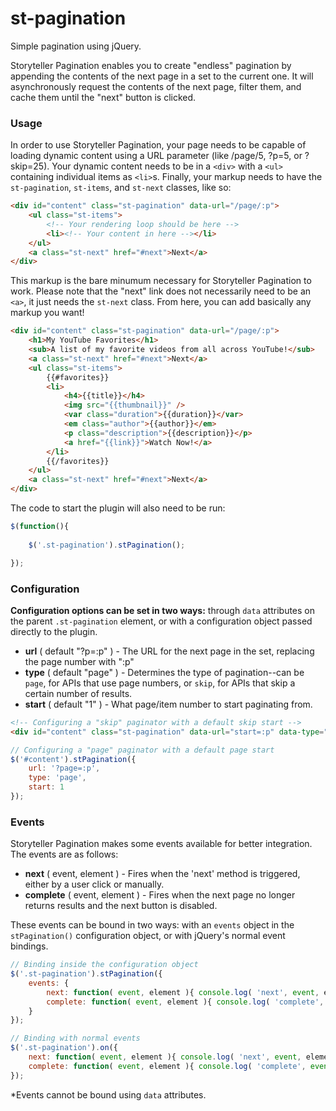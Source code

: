 st-pagination
=============

Simple pagination using jQuery.

Storyteller Pagination enables you to create "endless" pagination by appending the contents of the next page in a set to the current one. It will asynchronously request the contents of the next page, filter them, and cache them until the "next" button is clicked.

### Usage

In order to use Storyteller Pagination, your page needs to be capable of loading dynamic content using a URL parameter (like /page/5, ?p=5, or ?skip=25). Your dynamic content needs to be in a `<div>` with a `<ul>` containing individual items as `<li>`s. Finally, your markup needs to have the `st-pagination`, `st-items`, and `st-next` classes, like so:

```html
<div id="content" class="st-pagination" data-url="/page/:p">
	<ul class="st-items">
		<!-- Your rendering loop should be here -->
		<li><!-- Your content in here --></li>
	</ul>
	<a class="st-next" href="#next">Next</a>
</div>
```

This markup is the bare minumum necessary for Storyteller Pagination to work. Please note that the "next" link does not necessarily need to be an `<a>`, it just needs the `st-next` class. From here, you can add basically any markup you want!

```html
<div id="content" class="st-pagination" data-url="/page/:p">
	<h1>My YouTube Favorites</h1>
	<sub>A list of my favorite videos from all across YouTube!</sub>
	<a class="st-next" href="#next">Next</a>
	<ul class="st-items">
		{{#favorites}}
		<li>
			<h4>{{title}}</h4>
			<img src="{{thumbnail}}" />
			<var class="duration">{{duration}}</var>
			<em class="author">{{author}}</em>
			<p class="description">{{description}}</p>
			<a href="{{link}}">Watch Now!</a>
		</li>
		{{/favorites}}
	</ul>
	<a class="st-next" href="#next">Next</a>
</div>
```

The code to start the plugin will also need to be run:

```javascript
$(function(){
	
	$('.st-pagination').stPagination();

});
```

### Configuration

**Configuration options can be set in two ways:** through `data` attributes on the parent `.st-pagination` element, or with a configuration object passed directly to the plugin.

* **url** ( default "?p=:p" ) - The URL for the next page in the set, replacing the page number with ":p"
* **type** ( default "page" ) - Determines the type of pagination--can be `page`, for APIs that use page numbers, or `skip`, for APIs that skip a certain number of results.
* **start** ( default "1" ) - What page/item number to start paginating from.

```html
<!-- Configuring a "skip" paginator with a default skip start -->
<div id="content" class="st-pagination" data-url="start=:p" data-type="skip" data-start="25">
```

```javascript
// Configuring a "page" paginator with a default page start
$('#content').stPagination({
	url: '?page=:p',
	type: 'page',
	start: 1
});
```

### Events

Storyteller Pagination makes some events available for better integration. The events are as follows:

* **next** ( event, element ) - Fires when the 'next' method is triggered, either by a user click or manually.
* **complete** ( event, element ) - Fires when the next page no longer returns results and the next button is disabled.

These events can be bound in two ways: with an `events` object in the `stPagination()` configuration object, or with jQuery's normal event bindings.

```javascript
// Binding inside the configuration object
$('.st-pagination').stPagination({
	events: {
		next: function( event, element ){ console.log( 'next', event, element ); },
		complete: function( event, element ){ console.log( 'complete', event, element ); }
	}
});

// Binding with normal events
$('.st-pagination').on({
	next: function( event, element ){ console.log( 'next', event, element ); },
	complete: function( event, element ){ console.log( 'complete', event, element ); }
});
```

*Events cannot be bound using `data` attributes.